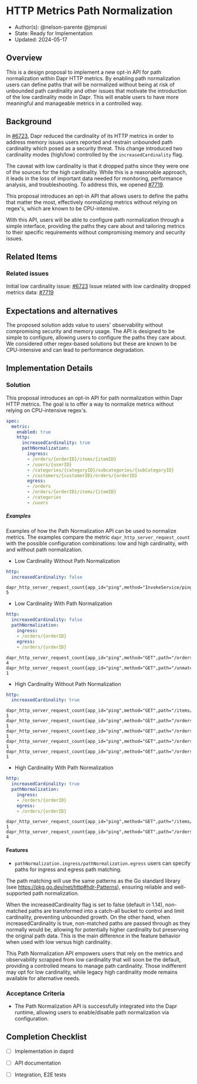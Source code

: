 # HTTP Metrics Path Normalization

* Author(s): @nelson-parente @jmprusi 
* State: Ready for Implementation
* Updated: 2024-05-17

## Overview

This is a design proposal to implement a new opt-in API for path normalization within Dapr HTTP metrics. By enabling path normalization users can define paths that will be normalized without being at risk of unbounded path cardinality and other issues that motivate the introduction of the low cardinality mode in Dapr. This will enable users to have more meaningful and manageable metrics in a controlled way. 

## Background

In [#6723](https://github.com/dapr/dapr/issues/6723), Dapr reduced the cardinality of its HTTP metrics in order to address memory issues users reported and restrain unbounded path cardinality which posed as a security threat. This change introduced two cardinality modes (high/low) controlled by the `increasedCardinality` flag.

The caveat with low cardinality is that it dropped paths since they were one of the sources for the high cardinality. While this is a reasonable approach, it leads in the loss of important data needed for monitoring, performance analysis, and troubleshooting. To address this, we opened [#7719](https://github.com/dapr/dapr/issues/7719).

This proposal introduces an opt-in API that allows users to define the paths that matter the most, effectively normalizing metrics without relying on regex's, which are known to be CPU-intensive.

With this API, users will be able to configure path normalization through a simple interface, providing the paths they care about and tailoring metrics to their specific requirements without compromising memory and security issues.

## Related Items

### Related issues 

Initial low cardinality issue: [#6723](https://github.com/dapr/dapr/issues/6723)
Issue related with low cardinality dropped metrics data: [#7719](https://github.com/dapr/dapr/issues/7719)

## Expectations and alternatives

The proposed solution adds value to users' observability without compromising security and memory usage. The API is designed to be simple to configure, allowing users to configure the paths they care about. We considered other regex-based solutions but these are known to be CPU-intensive and can lead to performance degradation.

## Implementation Details

### Solution

This proposal introduces an opt-in API for path normalization within Dapr HTTP metrics. The goal is to offer a way to normalize metrics without relying on CPU-intensive regex's.

```yaml
spec:
  metric:
    enabled: true
    http:
      increasedCardinality: true
      pathNormalization:
        ingress:
        - /orders/{orderID}/items/{itemID}
        - /users/{userID}
        - /categories/{categoryID}/subcategories/{subCategoryID}
        - /customers/{customerID}/orders/{orderID}
        egress:
        - /orders
        - /orders/{orderID}/items/{itemID}
        - /categories
        - /users
```

##### Examples

Examples of how the Path Normalization API can be used to normalize metrics. The examples compare the metric `dapr_http_server_request_count` with the possible configuration combinations: low and high cardinality, with and without path normalization.

- Low Cardinality Without Path Normalization


```yaml
http:
  increasedCardinality: false
```

```
dapr_http_server_request_count{app_id="ping",method="InvokeService/ping",status="200"} 5
```
- Low Cardinality With Path Normalization

```yaml
http:
  increasedCardinality: false
  pathNormalization:
    ingress:
    - /orders/{orderID}
    egress:
    - /orders/{orderID}
```

```
dapr_http_server_request_count{app_id="ping",method="GET",path="/orders/{orderID}",status="200"} 4
dapr_http_server_request_count{app_id="ping",method="GET",path="/unmatchedpath",status="200"} 1
```

- High Cardinality Without Path Normalization

```yaml
http:
  increasedCardinality: true
```

```
dapr_http_server_request_count{app_id="ping",method="GET",path="/items/123456",status="200"} 1
dapr_http_server_request_count{app_id="ping",method="GET",path="/orders/1234",status="200"} 1
dapr_http_server_request_count{app_id="ping",method="GET",path="/orders/12345",status="200"} 1
dapr_http_server_request_count{app_id="ping",method="GET",path="/orders/123456",status="200"} 1
dapr_http_server_request_count{app_id="ping",method="GET",path="/orders/1234567",status="200"} 1
```

- High Cardinality With Path Normalization

```yaml
http:
  increasedCardinality: true
  pathNormalization:
    ingress:
    - /orders/{orderID}
    egress:
    - /orders/{orderID}
```

```
dapr_http_server_request_count{app_id="ping",method="GET",path="/items/123456",status="200"} 1
dapr_http_server_request_count{app_id="ping",method="GET",path="/orders/{orderID}",status="200"} 4
```
#### Features

- `pathNormalization.ingress/pathNormalization.egress` users can specify paths for ingress and egress path matching.

The path matching will use the same patterns as the Go standard library (see https://pkg.go.dev/net/http#hdr-Patterns), ensuring reliable and well-supported path normalization.

When the increasedCardinality flag is set to false (default in 1.14), non-matched paths are transformed into a catch-all bucket to control and limit cardinality, preventing unbounded growth. On the other hand, when increasedCardinality is true, non-matched paths are passed through as they normally would be, allowing for potentially higher cardinality but preserving the original path data. This is the main difference in the feature behavior when used with low versus high cardinality.

This Path Normalization API empowers users that rely on the metrics and observability scrapped from low cardinality that will soon be the default, providing a controlled means to manage path cardinality. Those indifferent may opt for low cardinality, while legacy high cardinality mode remains available for alternative needs.

### Acceptance Criteria

- The Path Normalization API is successfully integrated into the Dapr runtime, allowing users to enable/disable path normalization via configuration.

## Completion Checklist

- [ ] Implementation in daprd
- [ ] API documentation
- [ ] Integration, E2E tests

